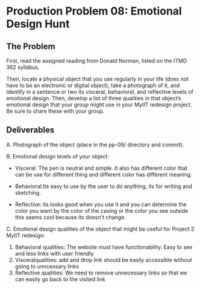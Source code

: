# Production Problem 08: Emotional Design Hunt

## The Problem

First, read the assigned reading from Donald Norman, listed on the ITMD 362 syllabus.

Then, locate a physical object that you use regularly in your life (does not have to be an electronic or digital object), take a photograph of it, and identify in a sentence or two its visceral, behavioral, and reflective levels of emotional design. Then, develop a list of three qualities in that object’s emotional design that your group might use in your MyIIT redesign project. Be sure to share these with your group.

## Deliverables

A. Photograph of the object (place in the pp-09/ directory and commit).

B. Emotional design levels of your object:

* Visceral: The pen is neutral and simple. It also has different color that can be use for different thing and different color has different meaning.

* Behavioral:Its easy to use by the user to do anything, its for writing and sketching.

* Reflective: its looks good when you use it and you can determine the color you want by the color of the casing or the color you see outside this seems cool because its doesn't change. 

C.  Emotional design qualities of the object that might be useful for Project 2 MyIIT redesign:

1. Behavioral qualities: The website must have functionability. Easy to see and less links with user friendly
2. Visceralqualities: add and drop link should be easily accessible without going to unncessary links
3. Reflective qualities: We need to remove unnecessary links so that we can easily go back to the visited link

